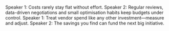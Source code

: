 Speaker 1: Costs rarely stay flat without effort.
Speaker 2: Regular reviews, data-driven negotiations and small optimisation habits keep budgets under control.
Speaker 1: Treat vendor spend like any other investment—measure and adjust.
Speaker 2: The savings you find can fund the next big initiative.

